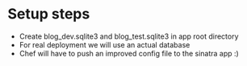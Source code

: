 # Setup steps

- Create blog_dev.sqlite3 and blog_test.sqlite3 in app root directory
- For real deployment we will use an actual database
- Chef will have to push an improved config file to the sinatra app :)
